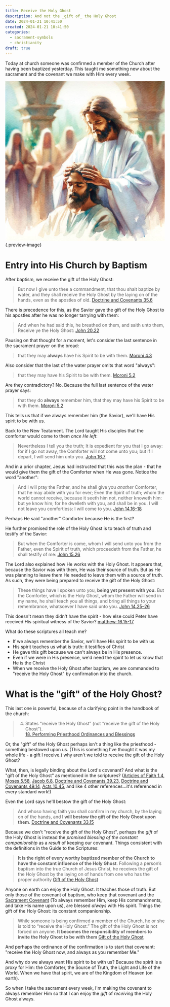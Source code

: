```yaml
---
title: Receive the Holy Ghost
description: And not the _gift of_ the Holy Ghost
date: 2024-01-21 10:41:50
created: 2024-01-21 10:41:50
categories:
  - sacrament-symbols
  - christianity
draft: true
---
```

Today at church someone was confirmed a member of the Church after having been baptized yesterday. This taught me something new about the sacrament and the covenant we make with Him every week. 

![Receive the Holy Ghost](../img/dalle-receive-the-holy-ghostXimage-the-resurrected-christ-in-white-laying-both-of-his-hands-on-the-heads-of-one-person-water-colors-peaceful--inside-focus-on-the-savior-phase-out-other-things-impressionist.jpeg){.preview-image}

# Entry into His Church by Baptism

After baptism, we receive the gift of the Holy Ghost:

> But now I give unto thee a commandment, that thou shalt baptize by water, and they shall receive the Holy Ghost by the laying on of the hands, even as the apostles of old.
> [Doctrine and Covenants 35.6](../scriptures/doctrine-and-covenants-35.6)

There is precedence for this, as the Savior gave the gift of the Holy Ghost to his apostles after he was no longer tarrying with them:

> And when he had said this, he breathed on them, and saith unto them, Receive ye the Holy Ghost:
> [John 20.22](../scriptures/john-20.22)

Pausing on that thought for a moment, let's consider the last sentence in the sacrament prayer on the bread:

> that they may **always** have his Spirit to be with them.
> [Moroni 4.3](../scriptures/moroni-4.3)

Also consider that the last of the water prayer omits that word "always":

> that they may have his Spirit to be with them.
> [Moroni 5.2](../scriptures/moroni-5.2)

Are they contradictory? No. Because the full last sentence of the water prayer says:

 > that they do **always** remember him, that they may have his Spirit to be with them.
> [Moroni 5.2](../scriptures/moroni-5.2)

This tells us that if we always remember him (the Savior), we'll have His spirit to be with us. 

Back to the New Teatament. The Lord taught His disciples that the comforter would come to them *once He left*:

> Nevertheless I tell you the truth; It is expedient for you that I go away: for if I go not away, the Comforter will not come unto you; but if I depart, I will send him unto you.
> [John 16.7](../scriptures/john-16.7)

And in a prior chapter, Jesus had instructed that this was the plan - that he would give them the gift of the Comforter when He was gone. Notice the word "another":

> And I will pray the Father, and he shall give you *another* Comforter, that he may abide with you for ever; Even the Spirit of truth; whom the world cannot receive, because it seeth him not, neither knoweth him: but ye know him; for he dwelleth with you, and shall be in you. I will not leave you comfortless: I will come to you.
> [John 14.16–18](../scriptures/john-14.16-18)

Perhaps He said "another" Comforter because He is the first?

He further promised the role of the Holy Ghost is to teach of truth and testify of the Savior:

> But when the Comforter is come, whom I will send unto you from the Father, even the Spirit of truth, which proceedeth from the Father, he shall testify of me:
> [John 15.26](../scriptures/john-15.26)

The Lord also explained how He works with the Holy Ghost. It appears that, because the Savior was with them, He was their source of truth. But as He was planning to leave them He needed to leave them with a source of truth. As such, they were being prepared to receive the gift of the Holy Ghost:

> These things have I spoken unto you, **being yet present with you.** But the Comforter, which is the Holy Ghost, whom the Father will send in my name, he shall teach you all things, and bring all things to your remembrance, whatsoever I have said unto you.
> [John 14.25–26](../scriptures/john-14.25-26)

This doesn't mean they didn't have the spirit - how else could Peter have received His spiritual witness of the Savior? [matthew-16.15-17](../scriptures/matthew-16.15-17.md) 

What do these scriptures all teach me? 

- If we always remember the Savior, we'll have His spirit to be with us
- His spirit teaches us what is truth: it testifies of Christ 
- He gave this gift because we can't always be in His presence. 
- Even if we were in His presence, we'd need the spirit to let us know that He is the Christ
- When we receive the Holy Ghost after baptism, we are commanded to "receive the Holy Ghost" by confirmation into the church. 

# What is the "gift" of the Holy Ghost?

This last one is powerful, because of a clarifying point in the handbook of the church:

> 4. States “receive the Holy Ghost” (not “receive the gift of the Holy Ghost”).   
> [18. Performing Priesthood Ordinances and Blessings](../scriptures/18.-performing-priesthood-ordinances-and-blessings)

Or, the "gift" of the Holy Ghost perhaps isn't a thing like the priesthood - something bestowed upon us. (This is something I've thought it was my whole life - a gift I receive.) why aren't we told to receive the gift of the Holy Ghost?

What, then, is legally binding about the Lord's covenant? And what is the "gift of the Holy Ghost" as mentioned in the scriptures? ([Articles of Faith 1.4](../scriptures/articles-of-faith-1.4), [Moses 5.58](../scriptures/moses-5.58), [Jacob 6.8](../scriptures/jacob-6.8), [Doctrine and Covenants 39.23](../scriptures/doctrine-and-covenants-39.23), [Doctrine and Covenants 49.14](../scriptures/doctrine-and-covenants-49.14), [Acts 10.45](../scriptures/acts-10.45), and like 4 other references...it's referenced in every standard work!)

Even the Lord says he'll bestow the gift of the Holy Ghost:

> And whoso having faith you shall confirm in my church, by the laying on of the hands, and **I will bestow the gift of the Holy Ghost upon them**.
> [Doctrine and Covenants 33.15](../scriptures/doctrine-and-covenants-33.15)

Because we don't "receive the gift of the Holy Ghost", perhaps the *gift* of the Holy Ghost is instead the *promised blessing of the constant companionship* as a *result* of keeping our covenant. Things consistent with the definitions in the Guide to the Scriptures:

> **It is the right of every worthy baptized member of the Church to have the constant influence of the Holy Ghost**. Following a person’s baptism into the true Church of Jesus Christ, he receives the gift of the Holy Ghost by the laying on of hands from one who has the proper authority
> [Gift of the Holy Ghost](../scriptures/gift-of-the-holy-ghost)

Anyone on earth can enjoy the Holy Ghost. It teaches those of truth. But only those of the covenant of baptism, who keep that covenant and the [Sacrament Covenant](../concepts/sacrament-covenant.md) (To always remember Him, keep His commandments, and take His name upon us), are blessed *always* with His spirit. Things the gift of the Holy Ghost: its constant companionship. 

> While someone is being confirmed a member of the Church, he or she is told to “receive the Holy Ghost.” The gift of the Holy Ghost is not forced on anyone. **It becomes the responsibility of members to invite the Holy Ghost to be with them**
> [Gift of the Holy Ghost](../scriptures/gift-of-the-holy-ghost)


And perhaps the ordinance of the confirmation is to start that covenant: "receive the Holy Ghost now, and always as you remember Me."

And why do we always want His spirit to be with us? Because the spirit is a proxy for Him: the Comforter, the Source of Truth, the Light and Life of the World. When we have that spirit, we are of the Kingdom of Heaven (on earth).

So when I take the sacrament every week, I'm making the covenant to always remember Him so that I can enjoy the *gift* of *receiving* the Holy Ghost always. 



